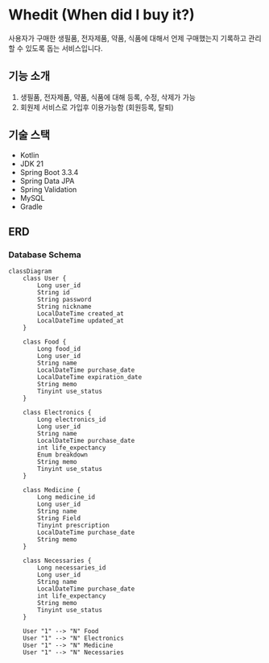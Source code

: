 # Whedit (When did I buy it?)

사용자가 구매한 생필품, 전자제품, 약품, 식품에 대해서 언제 구매했는지 기록하고 관리할 수 있도록 돕는 서비스입니다.


## 기능 소개

1. 생필품, 전자제품, 약품, 식품에 대해 등록, 수정, 삭제가 가능
2. 회원제 서비스로 가입후 이용가능함 (회원등록, 탈퇴)

##  기술 스택
- Kotlin
- JDK 21
- Spring Boot 3.3.4
- Spring Data JPA
- Spring Validation
- MySQL
- Gradle

##  ERD

### Database Schema


```mermaid
classDiagram
    class User {
        Long user_id
        String id
        String password
        String nickname
        LocalDateTime created_at
        LocalDateTime updated_at
    }

    class Food {
        Long food_id
        Long user_id
        String name
        LocalDateTime purchase_date
        LocalDateTime expiration_date
        String memo
        Tinyint use_status
    }

    class Electronics {
        Long electronics_id
        Long user_id
        String name
        LocalDateTime purchase_date
        int life_expectancy
        Enum breakdown
        String memo
        Tinyint use_status
    }

    class Medicine {
        Long medicine_id
        Long user_id
        String name
        String Field
        Tinyint prescription
        LocalDateTime purchase_date
        String memo
    }

    class Necessaries {
        Long necessaries_id
        Long user_id
        String name
        LocalDateTime purchase_date
        int life_expectancy
        String memo
        Tinyint use_status
    }

    User "1" --> "N" Food
    User "1" --> "N" Electronics
    User "1" --> "N" Medicine
    User "1" --> "N" Necessaries

```